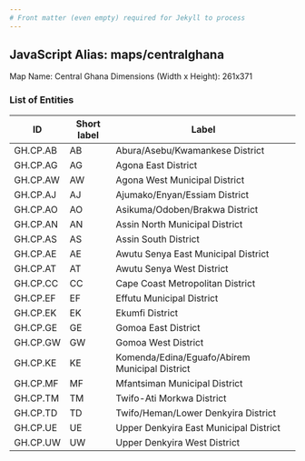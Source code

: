 ```yaml
---
# Front matter (even empty) required for Jekyll to process
---
```


## JavaScript Alias: maps/centralghana

Map Name: Central Ghana
Dimensions (Width x Height): 261x371

### List of Entities

| ID       | Short label | Label                                          |
| -------- | ----------- | ---------------------------------------------- |
| GH.CP.AB | AB          | Abura/Asebu/Kwamankese District                |
| GH.CP.AG | AG          | Agona East District                            |
| GH.CP.AW | AW          | Agona West Municipal District                  |
| GH.CP.AJ | AJ          | Ajumako/Enyan/Essiam District                  |
| GH.CP.AO | AO          | Asikuma/Odoben/Brakwa District                 |
| GH.CP.AN | AN          | Assin North Municipal District                 |
| GH.CP.AS | AS          | Assin South District                           |
| GH.CP.AE | AE          | Awutu Senya East Municipal District            |
| GH.CP.AT | AT          | Awutu Senya West District                      |
| GH.CP.CC | CC          | Cape Coast Metropolitan District               |
| GH.CP.EF | EF          | Effutu Municipal District                      |
| GH.CP.EK | EK          | Ekumfi District                                |
| GH.CP.GE | GE          | Gomoa East District                            |
| GH.CP.GW | GW          | Gomoa West District                            |
| GH.CP.KE | KE          | Komenda/Edina/Eguafo/Abirem Municipal District |
| GH.CP.MF | MF          | Mfantsiman Municipal District                  |
| GH.CP.TM | TM          | Twifo-Ati Morkwa District                      |
| GH.CP.TD | TD          | Twifo/Heman/Lower Denkyira District            |
| GH.CP.UE | UE          | Upper Denkyira East Municipal District         |
| GH.CP.UW | UW          | Upper Denkyira West District                   |
